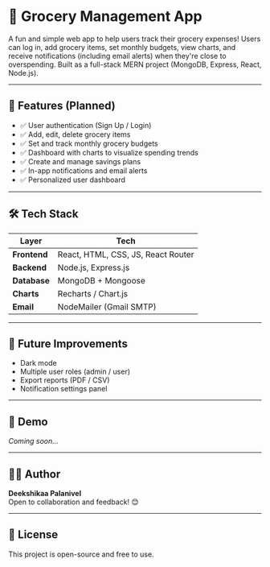 # 🛒 Grocery Management App

A fun and simple web app to help users track their grocery expenses! Users can log in, add grocery items, set monthly budgets, view charts, and receive notifications (including email alerts) when they're close to overspending. Built as a full-stack MERN project (MongoDB, Express, React, Node.js).

---

## 🚀 Features (Planned)

- ✅ User authentication (Sign Up / Login)
- ✅ Add, edit, delete grocery items
- ✅ Set and track monthly grocery budgets
- ✅ Dashboard with charts to visualize spending trends
- ✅ Create and manage savings plans
- ✅ In-app notifications and email alerts
- ✅ Personalized user dashboard

---

## 🛠 Tech Stack

| Layer        | Tech                     |
|--------------|--------------------------|
| **Frontend** | React, HTML, CSS, JS, React Router |
| **Backend**  | Node.js, Express.js      |
| **Database** | MongoDB + Mongoose       |
| **Charts**   | Recharts / Chart.js      |
| **Email**    | NodeMailer (Gmail SMTP)  |

---

## 🧠 Future Improvements

- Dark mode
- Multiple user roles (admin / user)
- Export reports (PDF / CSV)
- Notification settings panel

---

## 📸 Demo

*Coming soon...*

---

## 🧑‍💻 Author

**Deekshikaa Palanivel**  
Open to collaboration and feedback! 😊

---

## 📄 License

This project is open-source and free to use.



